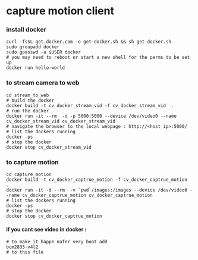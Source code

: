 # capture motion client



### install docker
```
curl -fsSL get.docker.com -o get-docker.sh && sh get-docker.sh
sudo groupadd docker
sudo gpasswd -a $USER docker
# you may need to reboot or start a new shell for the perms to be set up
docker run hello-world
```

### to stream camera to web
```
cd stream_to_web
# build the docker
docker build -t cv_docker_stream_vid -f cv_docker_stream_vid  .
# run the docker
docker run -it --rm  -d -p 5000:5000 --device /dev/video0 --name cv_docker_stream_vid cv_docker_stream_vid
# navigate the browser to the local webpage : http://<host ip>:5000/
# list the dockers running
docker -ps
# stop the docker
docker stop cv_docker_stream_vid
```

### to capture motion
```
cd capture_motion
docker build -t cv_docker_captrue_motion -f cv_docker_captrue_motion  .
docker run -it -d --rm  -v `pwd`/images:/images --device /dev/video0 --name cv_docker_captrue_motion cv_docker_captrue_motion
# list the dockers running
docker -ps
# stop the docker
docker stop cv_docker_captrue_motion
```

#### if you cant see video in docker :
```sudo modprobe bcm2835-v4l2 
# to make it happe nafer very boot add 
bcm2835-v4l2
# to this file
```
